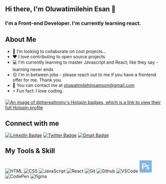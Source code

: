 <h2> Hi there, I'm Oluwatimilehin Esan 👋 </h2>
<h3>I'm a Front-end Developer. I'm currently learning react.</h3>

<h2>About Me</h2>
<ul>
<li>👯 I’m looking to collaborate on cool projects...</li>
<li>❤️ I love contributing to open source projects</li>
  <li>💻 I'm currently learning to master Javascript and React; like they say - learning never ends</li>
  <li>😔 I'm in between jobs - please reach out to me if you have a frontend offer for me. Thank you</li>
<li>💬 You can contact me at <a href="mailto:oluwatimilehinsamson@gmail.com">oluwatimilehinsamson@gmail.com</a> </li>
<li>⚡ Fun fact: I love coding.</li>
</ul>

[![An image of @therealtmmy's Holopin badges, which is a link to view their full Holopin profile](https://holopin.me/therealtmmy)](https://holopin.io/@therealtmmy)

<h2>Connect with me</h3>
<p><a href="https://www.linkedin.com/in/oluwatimilehin-s-esan-32a66a157/"><img src="https://img.shields.io/badge/-Oluwatimilehin-blue?style=plastic&amp;labelColor=blue&amp;logo=LinkedIn&amp;link=www.linkedin.com/in/oluwatimilehin-s-esan-32a66a157" alt="LinkedIn Badge"></a> 
  <a href="https://twitter.com/therealtmmy/"><img src="https://img.shields.io/badge/-therealtmmy-informational?style=plastic&amp;labelColor=informational&amp;logo=Twitter&amp;link=https://twitter.com/Dev_180Memes" alt="Twitter Badge"></a>
  <a href="mailto:oluwatimilehinsamson@gmail.com"><img src="https://img.shields.io/badge/-Timmi-fff?style=plastic&amp;labelColor=fff&amp;logo=Gmail&amp;link=mailto:oluwatimilehinsamson@gmail.com" alt="Gmail Badge"></a></p>


<h2> My Tools & Skill </h2>
<p align="left">
    <img src="https://cdn.jsdelivr.net/gh/devicons/devicon/icons/html5/html5-original.svg" alt="HTML" height="40" width="40" />
  <img src="https://cdn.jsdelivr.net/gh/devicons/devicon/icons/css3/css3-original.svg" alt="CSS" height="40" width="40"/>
  <img src="https://cdn.jsdelivr.net/gh/devicons/devicon/icons/javascript/javascript-original.svg" alt="JavaScript" height="40" width="40"/>
  <img src="https://upload.wikimedia.org/wikipedia/commons/thumb/a/a7/React-icon.svg/2300px-React-icon.svg.png" alt="React" height="40" width="40"/>
  <img src="https://cdn.jsdelivr.net/gh/devicons/devicon/icons/git/git-original.svg" alt="Git" height="40" width="40"/>
  <img src="https://cdn.jsdelivr.net/gh/devicons/devicon/icons/github/github-original.svg" alt="Github" height="40" width="40"/>
  <img src="https://cdn.jsdelivr.net/gh/devicons/devicon/icons/vscode/vscode-original.svg" alt="VSCode" height="40" width="40"/>
  <img src="https://raw.githubusercontent.com/devicons/devicon/v2.15.1/icons/photoshop/photoshop-plain.svg" alt="photoshop" height="40" width="40"/>
            <img src="https://cdn.jsdelivr.net/gh/devicons/devicon/icons/codepen/codepen-plain.svg"  alt="CodePen" height="40" width="40"/>
              <img src="https://cdn.jsdelivr.net/gh/devicons/devicon/icons/figma/figma-original.svg"  alt="figma" height="40" width="40"/>
        
</p>
